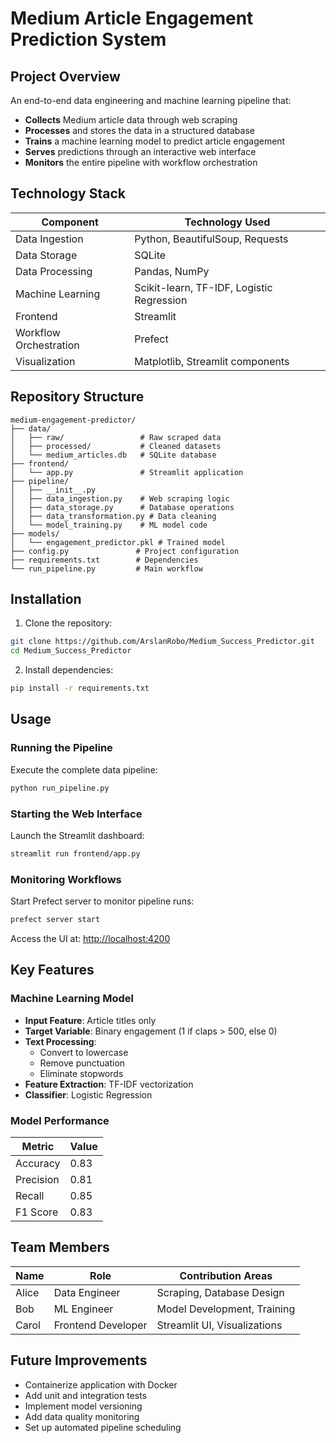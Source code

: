 
# Medium Article Engagement Prediction System

## Project Overview
An end-to-end data engineering and machine learning pipeline that:
- **Collects** Medium article data through web scraping
- **Processes** and stores the data in a structured database
- **Trains** a machine learning model to predict article engagement
- **Serves** predictions through an interactive web interface
- **Monitors** the entire pipeline with workflow orchestration

## Technology Stack
| Component               | Technology Used          |
|-------------------------|--------------------------|
| Data Ingestion          | Python, BeautifulSoup, Requests |
| Data Storage            | SQLite                   |
| Data Processing         | Pandas, NumPy            |
| Machine Learning        | Scikit-learn, TF-IDF, Logistic Regression |
| Frontend                | Streamlit                |
| Workflow Orchestration  | Prefect                  |
| Visualization           | Matplotlib, Streamlit components |

## Repository Structure
```
medium-engagement-predictor/
├── data/
│   ├── raw/                 # Raw scraped data
│   ├── processed/           # Cleaned datasets
│   └── medium_articles.db   # SQLite database
├── frontend/
│   └── app.py               # Streamlit application
├── pipeline/
│   ├── __init__.py
│   ├── data_ingestion.py    # Web scraping logic
│   ├── data_storage.py      # Database operations
│   ├── data_transformation.py # Data cleaning
│   └── model_training.py    # ML model code
├── models/
│   └── engagement_predictor.pkl # Trained model
├── config.py               # Project configuration
├── requirements.txt        # Dependencies
└── run_pipeline.py         # Main workflow
```

## Installation

1. Clone the repository:
```bash
git clone https://github.com/ArslanRobo/Medium_Success_Predictor.git
cd Medium_Success_Predictor
```

2. Install dependencies:
```bash
pip install -r requirements.txt
```

## Usage

### Running the Pipeline
Execute the complete data pipeline:
```bash
python run_pipeline.py
```

### Starting the Web Interface
Launch the Streamlit dashboard:
```bash
streamlit run frontend/app.py
```

### Monitoring Workflows
Start Prefect server to monitor pipeline runs:
```bash
prefect server start
```
Access the UI at: [http://localhost:4200](http://localhost:4200)

## Key Features

### Machine Learning Model
- **Input Feature**: Article titles only
- **Target Variable**: Binary engagement (1 if claps > 500, else 0)
- **Text Processing**:
  - Convert to lowercase
  - Remove punctuation
  - Eliminate stopwords
- **Feature Extraction**: TF-IDF vectorization
- **Classifier**: Logistic Regression

### Model Performance

| Metric     | Value |
|------------|-------|
| Accuracy   | 0.83  |
| Precision  | 0.81  |
| Recall     | 0.85  |
| F1 Score   | 0.83  |

## Team Members

| Name  | Role               | Contribution Areas                  |
|-------|--------------------|--------------------------------------|
| Alice | Data Engineer      | Scraping, Database Design            |
| Bob   | ML Engineer        | Model Development, Training          |
| Carol | Frontend Developer | Streamlit UI, Visualizations         |

## Future Improvements
- Containerize application with Docker
- Add unit and integration tests
- Implement model versioning
- Add data quality monitoring
- Set up automated pipeline scheduling
